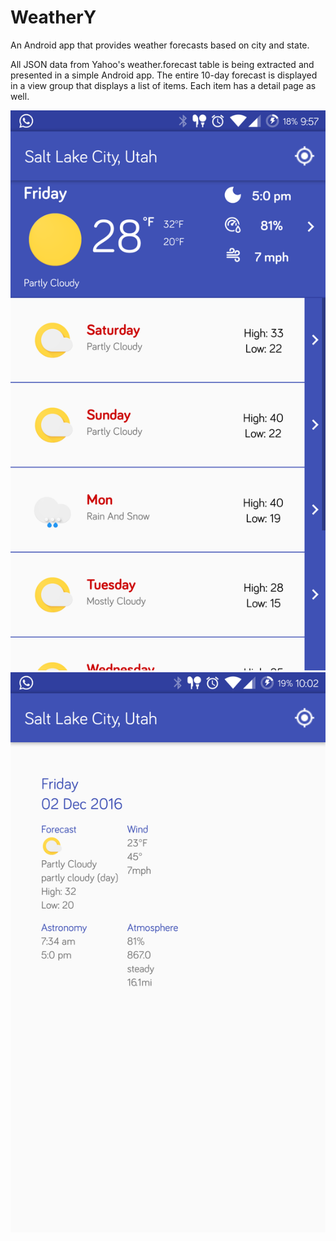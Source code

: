 # WeatherY
An Android app that provides weather forecasts based on city and state.

All JSON data from Yahoo's weather.forecast table is being extracted and presented in a simple Android app. The entire 10-day forecast is displayed in a view group that displays a list of items. Each item has a detail page as well.

![Alt text](/img1.png?raw=true "10-day Forecast")
![Alt text](/img2.png?raw=true "Detailed Item")
